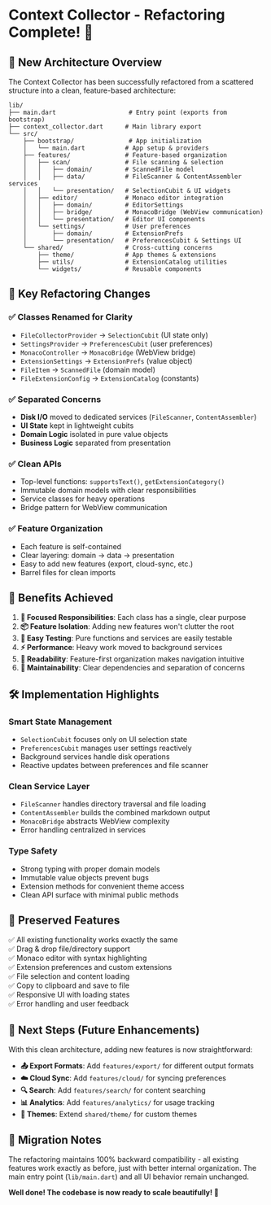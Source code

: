 # Context Collector - Refactoring Complete! 🎉

## 📁 New Architecture Overview

The Context Collector has been successfully refactored from a scattered structure into a clean, feature-based architecture:

```
lib/
├── main.dart                    # Entry point (exports from bootstrap)
├── context_collector.dart      # Main library export
└── src/
    ├── bootstrap/               # App initialization
    │   └── main.dart           # App setup & providers
    ├── features/               # Feature-based organization
    │   ├── scan/               # File scanning & selection
    │   │   ├── domain/         # ScannedFile model
    │   │   ├── data/           # FileScanner & ContentAssembler services
    │   │   └── presentation/   # SelectionCubit & UI widgets
    │   ├── editor/             # Monaco editor integration
    │   │   ├── domain/         # EditorSettings
    │   │   ├── bridge/         # MonacoBridge (WebView communication)
    │   │   └── presentation/   # Editor UI components
    │   └── settings/           # User preferences
    │       ├── domain/         # ExtensionPrefs
    │       └── presentation/   # PreferencesCubit & Settings UI
    └── shared/                 # Cross-cutting concerns
        ├── theme/              # App themes & extensions
        ├── utils/              # ExtensionCatalog utilities
        └── widgets/            # Reusable components
```

## 🔄 Key Refactoring Changes

### ✅ **Classes Renamed for Clarity**
- `FileCollectorProvider` → `SelectionCubit` (UI state only)
- `SettingsProvider` → `PreferencesCubit` (user preferences)
- `MonacoController` → `MonacoBridge` (WebView bridge)
- `ExtensionSettings` → `ExtensionPrefs` (value object)
- `FileItem` → `ScannedFile` (domain model)
- `FileExtensionConfig` → `ExtensionCatalog` (constants)

### ✅ **Separated Concerns**
- **Disk I/O** moved to dedicated services (`FileScanner`, `ContentAssembler`)
- **UI State** kept in lightweight cubits
- **Domain Logic** isolated in pure value objects
- **Business Logic** separated from presentation

### ✅ **Clean APIs**
- Top-level functions: `supportsText()`, `getExtensionCategory()`
- Immutable domain models with clear responsibilities
- Service classes for heavy operations
- Bridge pattern for WebView communication

### ✅ **Feature Organization**
- Each feature is self-contained
- Clear layering: domain → data → presentation
- Easy to add new features (export, cloud-sync, etc.)
- Barrel files for clean imports

## 🚀 **Benefits Achieved**

1. **🎯 Focused Responsibilities**: Each class has a single, clear purpose
2. **📦 Feature Isolation**: Adding new features won't clutter the root
3. **🔄 Easy Testing**: Pure functions and services are easily testable
4. **⚡ Performance**: Heavy work moved to background services
5. **📖 Readability**: Feature-first organization makes navigation intuitive
6. **🔧 Maintainability**: Clear dependencies and separation of concerns

## 🛠️ **Implementation Highlights**

### **Smart State Management**
- `SelectionCubit` focuses only on UI selection state
- `PreferencesCubit` manages user settings reactively
- Background services handle disk operations
- Reactive updates between preferences and file scanner

### **Clean Service Layer**
- `FileScanner` handles directory traversal and file loading
- `ContentAssembler` builds the combined markdown output
- `MonacoBridge` abstracts WebView complexity
- Error handling centralized in services

### **Type Safety**
- Strong typing with proper domain models
- Immutable value objects prevent bugs
- Extension methods for convenient theme access
- Clean API surface with minimal public methods

## 🎨 **Preserved Features**

✅ All existing functionality works exactly the same  
✅ Drag & drop file/directory support  
✅ Monaco editor with syntax highlighting  
✅ Extension preferences and custom extensions  
✅ File selection and content loading  
✅ Copy to clipboard and save to file  
✅ Responsive UI with loading states  
✅ Error handling and user feedback  

## 🧭 **Next Steps (Future Enhancements)**

With this clean architecture, adding new features is now straightforward:

- **📤 Export Formats**: Add `features/export/` for different output formats
- **☁️ Cloud Sync**: Add `features/cloud/` for syncing preferences
- **🔍 Search**: Add `features/search/` for content searching
- **📊 Analytics**: Add `features/analytics/` for usage tracking
- **🎨 Themes**: Extend `shared/theme/` for custom themes

## 📝 **Migration Notes**

The refactoring maintains 100% backward compatibility - all existing features work exactly as before, just with better internal organization. The main entry point (`lib/main.dart`) and all UI behavior remain unchanged.

**Well done! The codebase is now ready to scale beautifully! 🚀**
